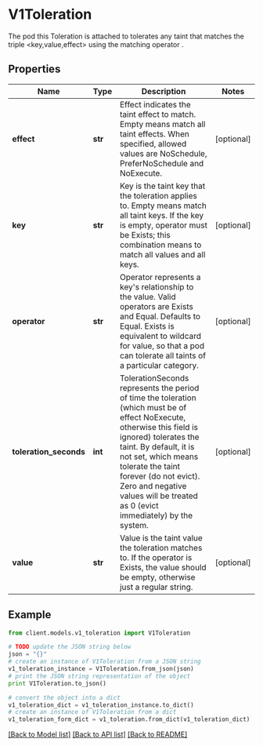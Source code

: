 # V1Toleration

The pod this Toleration is attached to tolerates any taint that matches the triple <key,value,effect> using the matching operator <operator>.

## Properties
Name | Type | Description | Notes
------------ | ------------- | ------------- | -------------
**effect** | **str** | Effect indicates the taint effect to match. Empty means match all taint effects. When specified, allowed values are NoSchedule, PreferNoSchedule and NoExecute. | [optional] 
**key** | **str** | Key is the taint key that the toleration applies to. Empty means match all taint keys. If the key is empty, operator must be Exists; this combination means to match all values and all keys. | [optional] 
**operator** | **str** | Operator represents a key&#39;s relationship to the value. Valid operators are Exists and Equal. Defaults to Equal. Exists is equivalent to wildcard for value, so that a pod can tolerate all taints of a particular category. | [optional] 
**toleration_seconds** | **int** | TolerationSeconds represents the period of time the toleration (which must be of effect NoExecute, otherwise this field is ignored) tolerates the taint. By default, it is not set, which means tolerate the taint forever (do not evict). Zero and negative values will be treated as 0 (evict immediately) by the system. | [optional] 
**value** | **str** | Value is the taint value the toleration matches to. If the operator is Exists, the value should be empty, otherwise just a regular string. | [optional] 

## Example

```python
from client.models.v1_toleration import V1Toleration

# TODO update the JSON string below
json = "{}"
# create an instance of V1Toleration from a JSON string
v1_toleration_instance = V1Toleration.from_json(json)
# print the JSON string representation of the object
print V1Toleration.to_json()

# convert the object into a dict
v1_toleration_dict = v1_toleration_instance.to_dict()
# create an instance of V1Toleration from a dict
v1_toleration_form_dict = v1_toleration.from_dict(v1_toleration_dict)
```
[[Back to Model list]](../README.md#documentation-for-models) [[Back to API list]](../README.md#documentation-for-api-endpoints) [[Back to README]](../README.md)



